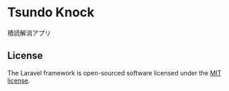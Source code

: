 # Tsundo Knock
積読解消アプリ

## License

The Laravel framework is open-sourced software licensed under the [MIT license](https://github.com/laravel/framework/blob/8.x/LICENSE.md).
